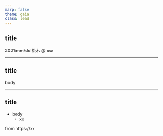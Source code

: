 ```yaml
---
marp: false
theme: gaia
class: lead
---
```


## title <!-- fit -->

2021/mm/dd
松木 @ xxx

---

## title

body


---

## title

- body
  - xx
  
from https://xx
